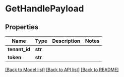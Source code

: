 # GetHandlePayload

## Properties
Name | Type | Description | Notes
------------ | ------------- | ------------- | -------------
**tenant_id** | **str** |  | 
**token** | **str** |  | 

[[Back to Model list]](../README.md#documentation-for-models) [[Back to API list]](../README.md#documentation-for-api-endpoints) [[Back to README]](../README.md)

